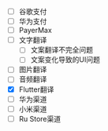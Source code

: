 
- [ ] 谷歌支付
- [ ] 华为支付
- [ ] PayerMax
- [ ] 文字翻译
	- [ ] 文案翻译不完全问题
	- [ ] 文案变化导致的UI问题
- [ ] 图片翻译
- [ ] 音频翻译
- [x] Flutter翻译
- [ ] 华为渠道
- [ ] 小米渠道
- [ ] Ru Store渠道
